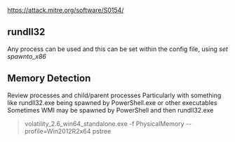 

https://attack.mitre.org/software/S0154/

## rundll32

Any process can be used and this can be set within the config file, using *set spawnto_x86*

## Memory Detection

Review processes and child/parent processes
Particularly with something like rundll32.exe being spawned by PowerShell.exe or other executables
Sometimes WMI may be spawned by PowerShell and then rundll32.exe

> volatility_2.6_win64_standalone.exe -f PhysicalMemory --profile=Win2012R2x64 pstree

